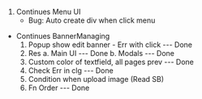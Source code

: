 1. Continues Menu UI
   - Bug: Auto create div when click menu

- Continues BannerManaging
  1.  Popup show edit banner - Err with click --- Done
  2.  Res
      a. Main UI --- Done
      b. Modals --- Done
  3.  Custom color of textfield, all pages prev --- Done
  4.  Check Err in clg --- Done
  5.  Condition when upload image (Read SB)
  6.  Fn Order --- Done
